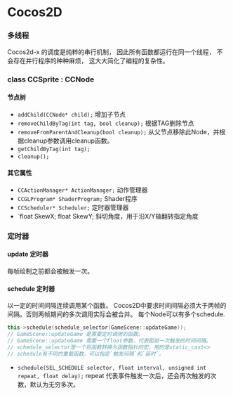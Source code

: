 # Cocos2D

### 多线程
Cocos2d-x 的调度是纯粹的串行机制，
因此所有函数都运行在同一个线程，
不会存在并行程序的种种麻烦，
这大大简化了编程的复杂性。

### class CCSprite : CCNode

#### 节点树
* `addChild(CCNode* child);`                    增加子节点
* `removeChildByTag(int tag, bool cleanup);`    根据TAG删除节点
* `removeFromParentAndCleanup(bool cleanup);`   从父节点移除此Node，并根据cleanup参数调用cleanup函数。
* `getChildByTag(int tag);`
* `cleanup();`

#### 其它属性
* `CCActionManager* ActionManager;` 动作管理器
* `CCGLProgram* ShaderProgram;`     Shader程序
* `CCScheduler* Scheduler;`         定时器管理器
* `float SkewX; float SkewY;        斜切角度，用于沿X/Y轴翻转指定角度


### 定时器
#### update 定时器
每帧绘制之前都会被触发一次。

#### schedule 定时器
以一定的时间间隔连续调用某个函数。
Cocos2D中要求时间间隔必须大于两帧的间隔。否则两帧期间的多次调用实际会被合并。
每个Node可以有多个schedule.
``` c++
this->schedule(schedule_selector(GameScene::updateGame));
// GameScene::updateGame 是需要定时调用的函数。
// GameScene::updateGame 需要一个float参数，代表距前一次触发的时间间隔。
// schedule_selector是一个将函数转换为函数指针的宏。用的是static_cast<>
// schedule有不同的重载函数，可以指定`触发间隔`和`延时`。
```

* `schedule(SEL_SCHEDULE selector, float interval, unsigned int repeat, float delay);`
repeat 代表事件触发一次后，还会再次触发的次数，默认为无穷多次。






